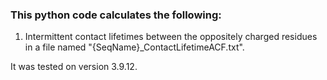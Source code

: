 ### This python code calculates the following:

1) Intermittent contact lifetimes between the oppositely charged residues in a file named "{SeqName}_ContactLifetimeACF.txt".

It was tested on version 3.9.12.
